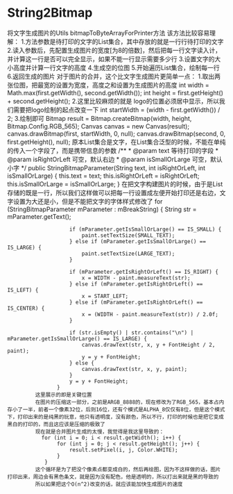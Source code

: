 # String2Bitmap
将文字生成图片的Utils
      bitmapToByteArrayForPrinter方法
					该方法比较容易理解：
						1.方法参数是待打印的文字的List集合，其中存放的就是一行行待打印的文字
						2.读入参数后，先配置生成图片的宽度[为8的倍数]，然后把每一行文字读入计，并计算这一行是否可以完全显示，如果不能一行显示需要多少行
						3.设置文字的大小高度并计算一行文字的高度
						4.生成空的位图
						5.开始遍历List集合，绘制每一行
						6.返回生成的图片
				对于图片的合并，这个比文字生成图片更简单一点：
						1.取出两张位图，把最宽的设置为宽度，高度之和设置为生成图片的高度
							 int width = Math.max(first.getWidth(), second.getWidth());
					         int height = first.getHeight() + second.getHeight();
						2.这里比较麻烦的就是 logo的位置必须居中显示，所以我们需要把logo绘制的起点改变一下
							 int startWidth = (width - first.getWidth()) / 2;
						3.绘制即可
							 Bitmap result = Bitmap.createBitmap(width, height, Bitmap.Config.RGB_565);
							 Canvas canvas = new Canvas(result);
			       			 canvas.drawBitmap(first, startWidth, 0, null);
			       			 canvas.drawBitmap(second, 0, first.getHeight(), null);
      原本List集合是文字，在List集合泛型的时候，不能在单纯的传入一个字段了，而是携带信息的参数
				   /**
				     * @param text           等待打印的字段
				     * @param isRightOrLeft  可空，默认右边
				     * @param isSmallOrLarge 可空，默认小字
				     */
				    public StringBitmapParameter(String text, int isRightOrLeft, int isSmallOrLarge) {
				        this.text = text;
				        this.isRightOrLeft = isRightOrLeft;
				        this.isSmallOrLarge = isSmallOrLarge;
				    }
			 在把文字构建图片的时候，由于是List存储的既是一行，所以我们这样做可以把每一行设置成左便开始打印还是右边，文字设置为大还是小，但是不能把文字的字体样式修改了
			 	 for (StringBitmapParameter mParameter : mBreakString) {
			            String str = mParameter.getText();

			            if (mParameter.getIsSmallOrLarge() == IS_SMALL) {
			                paint.setTextSize(SMALL_TEXT);
			            } else if (mParameter.getIsSmallOrLarge() == IS_LARGE) {
			                paint.setTextSize(LARGE_TEXT);
			            }

			            if (mParameter.getIsRightOrLeft() == IS_RIGHT) {
			                x = WIDTH - paint.measureText(str);
			            } else if (mParameter.getIsRightOrLeft() == IS_LEFT) {
			                x = START_LEFT;
			            } else if (mParameter.getIsRightOrLeft() == IS_CENTER) {
			                x = (WIDTH - paint.measureText(str)) / 2.0f;
			            }

			            if (str.isEmpty() | str.contains("\n") | mParameter.getIsSmallOrLarge() == IS_LARGE) {
			                canvas.drawText(str, x, y + FontHeight / 2, paint);
			                y = y + FontHeight;
			            } else {
			                canvas.drawText(str, x, y, paint);
			            }
			            y = y + FontHeight;
			        }
			 这里展示的即是关键位置
			 在图片的压缩这一部分，之前是ARGB_8888的，现在修改为了RGB_565，基本占内存小了一半，前者一个像素32位，后则16位，还有个模式是ALPHA_8仅仅有8位，但是这个模式下，打印出来的是纯黑的玩意，他只有透明度，没有颜色，所以不行，打印的时候也是把它变成黑白的打印的，而且这应该是压缩的极致了
			 现在就是合并图片生成的太慢，我觉得是我这里导致的：
			   for (int i = 0; i < result.getWidth(); i++) {
		            for (int j = 0; j < result.getHeight(); j++) {
		                result.setPixel(i, j, Color.WHITE);
		            }
		        }
		     这个循环是为了把没个像素点都变成白的，然后再绘图，因为不这样做的话，图片打印出来，周边会有黑色条文，就是因为没有配色，他是透明的，所以打出来就是黑的导致的
		     所以如果把这个O(n^2)改变的话，就应该能加快生成图片的速度
